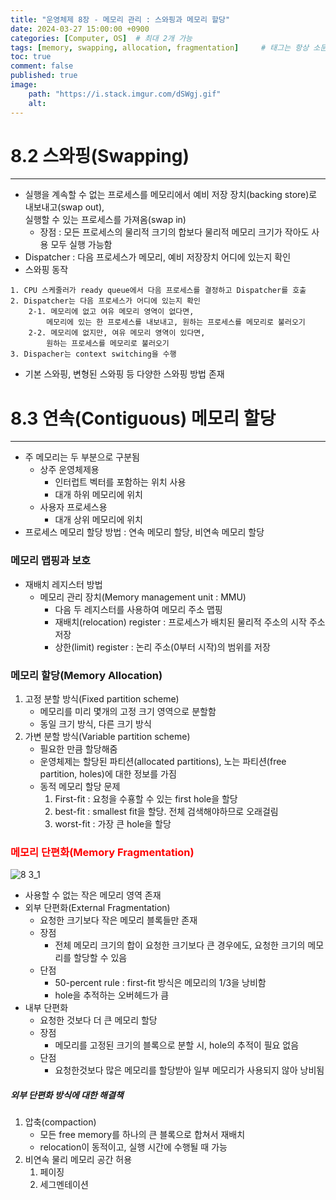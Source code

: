 ```yaml
---
title: "운영체제 8장 - 메모리 관리 : 스와핑과 메모리 할당"
date: 2024-03-27 15:00:00 +0900
categories: [Computer, OS]  # 최대 2개 가능
tags: [memory, swapping, allocation, fragmentation]     # 태그는 항상 소문자로 작성할 것
toc: true
comment: false
published: true
image:
    path: "https://i.stack.imgur.com/dSWgj.gif"
    alt: 
---
```


# 8.2 스와핑(Swapping)
---

- 실행을 계속할 수 없는 프로세스를 메모리에서 예비 저장 장치(backing store)로 내보내고(swap out),    
	실행할 수 있는 프로세스를 가져옴(swap in)
	- 장점 : 모든 프로세스의 물리적 크기의 합보다 물리적 메모리 크기가 작아도 사용 모두 실행 가능함
- Dispatcher : 다음 프로세스가 메모리, 예비 저장장치 어디에 있는지 확인
- 스와핑 동작

```
1. CPU 스케줄러가 ready queue에서 다음 프로세스를 결정하고 Dispatcher를 호출
2. Dispatcher는 다음 프로세스가 어디에 있는지 확인
	2-1. 메모리에 없고 여유 메모리 영역이 없다면,    
		메모리에 있는 한 프로세스를 내보내고, 원하는 프로세스를 메모리로 불러오기
	2-2. 메모리에 없지만, 여유 메모리 영역이 있다면,   
		원하는 프로세스를 메모리로 불러오기
3. Dispacher는 context switching을 수행
```

- 기본 스와핑, 변형된 스와핑 등 다양한 스와핑 방법 존재

# 8.3 연속(Contiguous) 메모리 할당
--- 

- 주 메모리는 두 부분으로 구분됨
	- 상주 운영체제용
		- 인터럽트 벡터를 포함하는 위치 사용
		- 대개 하위 메모리에 위치
	- 사용자 프로세스용
		- 대개 상위 메모리에 위치
- 프로세스 메모리 할당 방법 :  연속 메모리 할당, 비연속 메모리 할당

### 메모리 맵핑과 보호
- 재배치 레지스터 방법 
	- 메모리 관리 장치(Memory management unit : MMU)
		- 다음 두 레지스터를 사용하여 메모리 주소 맵핑
		- 재배치(relocation) register : 프로세스가 배치된 물리적 주소의 시작 주소 저장
		- 상한(limit) register : 논리 주소(0부터 시작)의 범위를 저장

### 메모리 할당(Memory Allocation)

1. 고정 분할 방식(Fixed partition scheme)
	- 메모리를 미리 몇개의 고정 크기 영역으로 분할함
	- 동일 크기 방식, 다른 크기 방식
2. 가변 분할 방식(Variable partition scheme)
	- 필요한 만큼 할당해줌
	- 운영체제는 할당된 파티션(allocated partitions), 노는 파티션(free partition, holes)에 대한 정보를 가짐
	- 동적 메모리 할당 문제
		1. First-fit : 요청을 수횽할 수 있는 first hole을 할당
		2. best-fit : smallest fit을 할당. 전체 검색해야하므로 오래걸림
		3. worst-fit : 가장 큰 hole을 할당
	
### <font color="red">메모리 단편화(Memory Fragmentation)</font> 

![8 3_1](https://github.com/jinhg0214/jinhg0214.github.io/assets/70011316/16d4d29a-6f39-451e-8296-1e6fa7ab32d1)

- 사용할 수 없는 작은 메모리 영역 존재
- 외부 단편화(External Fragmentation)
	- 요청한 크기보다 작은 메모리 블록들만 존재
	- 장점 
		- 전체 메모리 크기의 합이 요청한 크기보다 큰 경우에도, 요청한 크기의 메모리를 할당할 수 있음
	- 단점  
		- 50-percent rule : first-fit 방식은 메모리의 1/3을 낭비함
		- hole을 추적하는 오버헤드가 큼
- 내부 단편화
	- 요청한 것보다 더 큰 메모리 할당
	- 장점
		- 메모리를 고정된 크기의 블록으로 분할 시, hole의 추적이 필요 없음
	- 단점 
		- 요청한것보다 많은 메모리를 할당받아 일부 메모리가 사용되지 않아 낭비됨
	
##### 외부 단편화 방식에 대한 해결책
1. 압축(compaction)
	- 모든 free memory를 하나의 큰 블록으로 합쳐서 재배치
	- relocation이 동적이고, 실행 시간에 수행될 때 가능
2. 비연속 물리 메모리 공간 허용
	1. 페이징
	2. 세그멘테이션